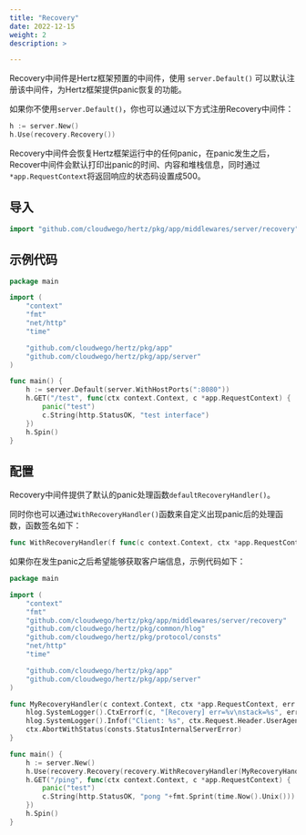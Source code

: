 ```yaml
---
title: "Recovery"
date: 2022-12-15
weight: 2
description: >

---
```


Recovery中间件是Hertz框架预置的中间件，使用 `server.Default()` 可以默认注册该中间件，为Hertz框架提供panic恢复的功能。

如果你不使用`server.Default()`，你也可以通过以下方式注册Recovery中间件：

```go
h := server.New()
h.Use(recovery.Recovery())
```

Recovery中间件会恢复Hertz框架运行中的任何panic，在panic发生之后，Recover中间件会默认打印出panic的时间、内容和堆栈信息，同时通过`*app.RequestContext`将返回响应的状态码设置成500。

## 导入

```go
import "github.com/cloudwego/hertz/pkg/app/middlewares/server/recovery"
```

## 示例代码

```go
package main

import (
	"context"
	"fmt"
	"net/http"
	"time"

	"github.com/cloudwego/hertz/pkg/app"
	"github.com/cloudwego/hertz/pkg/app/server"
)

func main() {
	h := server.Default(server.WithHostPorts(":8080"))
	h.GET("/test", func(ctx context.Context, c *app.RequestContext) {
		panic("test")
		c.String(http.StatusOK, "test interface")
	})
	h.Spin()
}
```

## 配置

Recovery中间件提供了默认的panic处理函数`defaultRecoveryHandler()`。

同时你也可以通过`WithRecoveryHandler()`函数来自定义出现panic后的处理函数，函数签名如下：

```go
func WithRecoveryHandler(f func(c context.Context, ctx *app.RequestContext, err interface{}, stack []byte))
```

如果你在发生panic之后希望能够获取客户端信息，示例代码如下：

```go
package main

import (
	"context"
	"fmt"
	"github.com/cloudwego/hertz/pkg/app/middlewares/server/recovery"
	"github.com/cloudwego/hertz/pkg/common/hlog"
	"github.com/cloudwego/hertz/pkg/protocol/consts"
	"net/http"
	"time"

	"github.com/cloudwego/hertz/pkg/app"
	"github.com/cloudwego/hertz/pkg/app/server"
)

func MyRecoveryHandler(c context.Context, ctx *app.RequestContext, err interface{}, stack []byte) {
	hlog.SystemLogger().CtxErrorf(c, "[Recovery] err=%v\nstack=%s", err, stack)
	hlog.SystemLogger().Infof("Client: %s", ctx.Request.Header.UserAgent())
	ctx.AbortWithStatus(consts.StatusInternalServerError)
}

func main() {
	h := server.New()
	h.Use(recovery.Recovery(recovery.WithRecoveryHandler(MyRecoveryHandler)))
	h.GET("/ping", func(ctx context.Context, c *app.RequestContext) {
		panic("test")
		c.String(http.StatusOK, "pong "+fmt.Sprint(time.Now().Unix()))
	})
	h.Spin()
}
```

